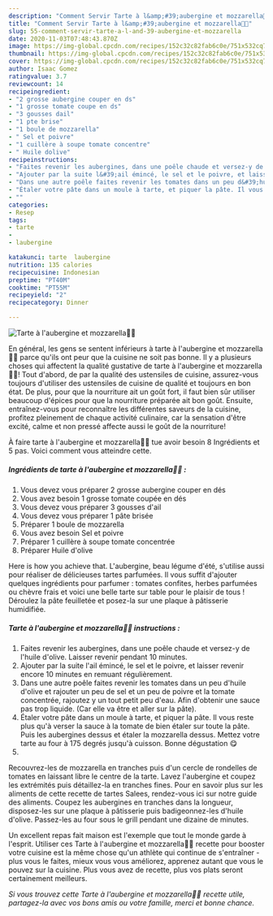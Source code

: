 ```yaml
---
description: "Comment Servir Tarte à l&amp;#39;aubergine et mozzarella👩‍🍳"
title: "Comment Servir Tarte à l&amp;#39;aubergine et mozzarella👩‍🍳"
slug: 55-comment-servir-tarte-a-l-and-39-aubergine-et-mozzarella
date: 2020-11-03T07:48:43.870Z
image: https://img-global.cpcdn.com/recipes/152c32c82fab6c0e/751x532cq70/tarte-a-laubergine-et-mozzarella👩🍳-photo-principale-de-la-recette.jpg
thumbnail: https://img-global.cpcdn.com/recipes/152c32c82fab6c0e/751x532cq70/tarte-a-laubergine-et-mozzarella👩🍳-photo-principale-de-la-recette.jpg
cover: https://img-global.cpcdn.com/recipes/152c32c82fab6c0e/751x532cq70/tarte-a-laubergine-et-mozzarella👩🍳-photo-principale-de-la-recette.jpg
author: Isaac Gomez
ratingvalue: 3.7
reviewcount: 14
recipeingredient:
- "2 grosse aubergine couper en ds"
- "1 grosse tomate coupe en ds"
- "3 gousses dail"
- "1 pte brise"
- "1 boule de mozzarella"
- " Sel et poivre"
- "1 cuillère à soupe tomate concentre"
- " Huile dolive"
recipeinstructions:
- "Faites revenir les aubergines, dans une poêle chaude et versez-y de l&#39;huile d&#39;olive. Laisser revenir pendant 10 minutes."
- "Ajouter par la suite l&#39;ail émincé, le sel et le poivre, et laisser revenir encore 10 minutes en remuant régulièrement."
- "Dans une autre poêle faites revenir les tomates dans un peu d&#39;huile d&#39;olive et rajouter un peu de sel et un peu de poivre et la tomate concentrée, rajoutez y un tout petit peu d&#39;eau. Afin d&#39;obtenir une sauce pas trop liquide. (Car elle va être et aller sur la pâte)."
- "Étaler votre pâte dans un moule à tarte, et piquer la pâte. Il vous reste plus qu&#39;à verser la sauce à la tomate de bien étaler sur toute la pâte. Puis les aubergines dessus et étaler la mozzarella dessus. Mettez votre tarte au four à 175 degrés jusqu&#39;à cuisson. Bonne dégustation 😋"
- ""
categories:
- Resep
tags:
- tarte
- 
- laubergine

katakunci: tarte  laubergine 
nutrition: 135 calories
recipecuisine: Indonesian
preptime: "PT40M"
cooktime: "PT55M"
recipeyield: "2"
recipecategory: Dinner

---
```



![Tarte à l&#39;aubergine et mozzarella👩‍🍳](https://img-global.cpcdn.com/recipes/152c32c82fab6c0e/751x532cq70/tarte-a-laubergine-et-mozzarella👩🍳-photo-principale-de-la-recette.jpg)

En général, les gens se sentent inférieurs à tarte à l&#39;aubergine et mozzarella👩‍🍳 parce qu'ils ont peur que la cuisine ne soit pas bonne. Il y a plusieurs choses qui affectent la qualité gustative de tarte à l&#39;aubergine et mozzarella👩‍🍳! Tout d'abord, de par la qualité des ustensiles de cuisine, assurez-vous toujours d'utiliser des ustensiles de cuisine de qualité et toujours en bon état. De plus, pour que la nourriture ait un goût fort, il faut bien sûr utiliser beaucoup d'épices pour que la nourriture préparée ait bon goût. Ensuite, entraînez-vous pour reconnaître les différentes saveurs de la cuisine, profitez pleinement de chaque activité culinaire, car la sensation d'être excité, calme et non pressé affecte aussi le goût de la nourriture!

<!--inarticleads1-->

À faire tarte à l&#39;aubergine et mozzarella👩‍🍳 tue avoir besoin 8 Ingrédients et 5 pas. Voici comment vous atteindre cette.

##### Ingrédients de tarte à l&#39;aubergine et mozzarella👩‍🍳 :

1. Vous devez vous préparer 2 grosse aubergine couper en dés
1. Vous avez besoin 1 grosse tomate coupée en dés
1. Vous devez vous préparer 3 gousses d&#39;ail
1. Vous devez vous préparer 1 pâte brisée
1. Préparer 1 boule de mozzarella
1. Vous avez besoin  Sel et poivre
1. Préparer 1 cuillère à soupe tomate concentrée
1. Préparer  Huile d&#39;olive


Here is how you achieve that. L&#39;aubergine, beau légume d&#39;été, s&#39;utilise aussi pour réaliser de délicieuses tartes parfumées. Il vous suffit d&#39;ajouter quelques ingrédients pour parfumer : tomates confites, herbes parfumées ou chèvre frais et voici une belle tarte sur table pour le plaisir de tous ! Déroulez la pâte feuilletée et posez-la sur une plaque à pâtisserie humidifiée. 

<!--inarticleads2-->

##### Tarte à l&#39;aubergine et mozzarella👩‍🍳 instructions :

1. Faites revenir les aubergines, dans une poêle chaude et versez-y de l&#39;huile d&#39;olive. Laisser revenir pendant 10 minutes.
1. Ajouter par la suite l&#39;ail émincé, le sel et le poivre, et laisser revenir encore 10 minutes en remuant régulièrement.
1. Dans une autre poêle faites revenir les tomates dans un peu d&#39;huile d&#39;olive et rajouter un peu de sel et un peu de poivre et la tomate concentrée, rajoutez y un tout petit peu d&#39;eau. Afin d&#39;obtenir une sauce pas trop liquide. (Car elle va être et aller sur la pâte).
1. Étaler votre pâte dans un moule à tarte, et piquer la pâte. Il vous reste plus qu&#39;à verser la sauce à la tomate de bien étaler sur toute la pâte. Puis les aubergines dessus et étaler la mozzarella dessus. Mettez votre tarte au four à 175 degrés jusqu&#39;à cuisson. Bonne dégustation 😋
1. 


Recouvrez-les de mozzarella en tranches puis d&#39;un cercle de rondelles de tomates en laissant libre le centre de la tarte. Lavez l&#39;aubergine et coupez les extrémités puis détaillez-la en tranches fines. Pour en savoir plus sur les aliments de cette recette de tartes Salees, rendez-vous ici sur notre guide des aliments. Coupez les aubergines en tranches dans la longueur, disposez-les sur une plaque à pâtisserie puis badigeonnez-les d&#39;huile d&#39;olive. Passez-les au four sous le grill pendant une dizaine de minutes. 

<!--inarticleads1-->

<p>
Un excellent repas fait maison est l'exemple que tout le monde garde à l'esprit. Utiliser ces Tarte à l&#39;aubergine et mozzarella👩‍🍳 recette pour booster votre cuisine est la même chose qu'un athlète qui continue de s'entraîner - plus vous le faites, mieux vous vous améliorez, apprenez autant que vous le pouvez sur la cuisine. Plus vous avez de recette, plus vos plats seront certainement meilleurs.
</p>

<p>
<i>Si vous trouvez cette Tarte à l&#39;aubergine et mozzarella👩‍🍳 recette utile, partagez-la avec vos bons amis ou votre famille, merci et bonne chance.</i>
</p>

